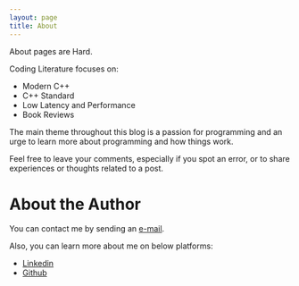 ```yaml
---
layout: page
title: About
---
```


About pages are Hard. 

Coding Literature focuses on:

* Modern C++
* C++ Standard
* Low Latency and Performance
* Book Reviews

The main theme throughout this blog is a passion for programming and an urge to learn more about programming and how things work.

Feel free to leave your comments, especially if you spot an error, or to share experiences or thoughts related to a post.


# About the Author
You can contact me by sending an [e-mail](mailto:salgotra.vishal@gmail.com).

Also, you can learn more about me on below platforms:

* [Linkedin](https://www.linkedin.com/in/vishalsalgotra)
* [Github](https://github.com/salgotrav)


